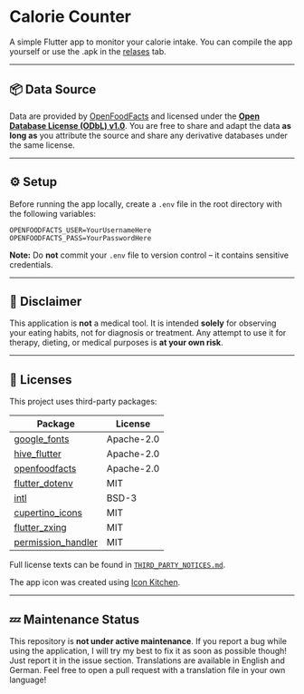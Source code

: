# Calorie Counter

A simple Flutter app to monitor your calorie intake.
You can compile the app yourself or use the .apk in the
[relases](https://github.com/Miquest/CalorieCounter/releases) tab.

---

## 📦 Data Source

Data are provided by [OpenFoodFacts](https://openfoodfacts.org)
and licensed under the **[Open Database License (ODbL) v1.0](https://opendatacommons.org/licenses/odbl/1-0/)**.
You are free to share and adapt the data **as long as** you attribute the source and share any derivative databases under the same license.

---

## ⚙️ Setup

Before running the app locally, create a `.env` file in the root directory with the following variables:

```env
OPENFOODFACTS_USER=YourUsernameHere
OPENFOODFACTS_PASS=YourPasswordHere
```

**Note:** Do **not** commit your `.env` file to version control – it contains sensitive credentials.

---

## 🚫 Disclaimer

This application is **not** a medical tool.
It is intended **solely** for observing your eating habits, not for diagnosis or treatment.
Any attempt to use it for therapy, dieting, or medical purposes is **at your own risk**.

---

## 📜 Licenses

This project uses third-party packages:

| Package                                                            | License    |
|--------------------------------------------------------------------| ---------- |
| [google\_fonts](https://pub.dev/packages/google_fonts)             | Apache-2.0 |
| [hive\_flutter](https://pub.dev/packages/hive_flutter)             | Apache-2.0 |
| [openfoodfacts](https://pub.dev/packages/openfoodfacts)            | Apache-2.0 |
| [flutter\_dotenv](https://pub.dev/packages/flutter_dotenv)         | MIT        |
| [intl](https://pub.dev/packages/intl)                              | BSD-3      |
| [cupertino\_icons](https://pub.dev/packages/cupertino_icons)       | MIT        |
| [flutter\_zxing](https://pub.dev/packages/flutter_zxing)  | MIT        |
| [permission\_handler](https://pub.dev/packages/permission_handler) | MIT        |

Full license texts can be found in [`THIRD_PARTY_NOTICES.md`](THIRD_PARTY_NOTICES.md).

The app icon was created using [Icon Kitchen](https://icon.kitchen/).

---

## 💤 Maintenance Status

This repository is **not under active maintenance**. If you report a bug
while using the application, I will try my best to fix it as soon as possible
though! Just report it in the issue section.
Translations are available in English and German.
Feel free to open a pull request with a translation file in 
your own language! 


